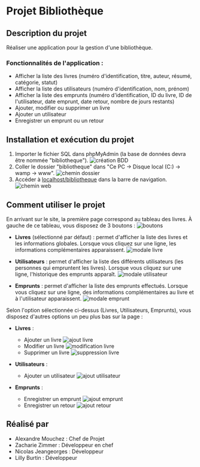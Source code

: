 # Projet Bibliothèque

## Description du projet

Réaliser une application pour la gestion d'une bibliothèque.

### Fonctionnalités de l'application :

- Afficher la liste des livres (numéro d'identification, titre, auteur, résumé, catégorie, statut)
- Afficher la liste des utilisateurs (numéro d'identification, nom, prénom)
- Afficher la liste des emprunts (numéro d'identification, ID du livre, ID de l'utilisateur, date emprunt, date retour, nombre de jours restants)
- Ajouter, modifier ou supprimer un livre
- Ajouter un utilisateur
- Enregistrer un emprunt ou un retour

## Installation et exécution du projet

1. Importer le fichier SQL dans phpMyAdmin (la base de données devra être nommée "bibliotheque").
    ![création BDD](/bdd.png "création BDD")
2. Coller le dossier "bibliotheque" dans "Ce PC -> Disque local (C:) -> wamp -> www".
    ![chemin dossier](/chemin.png "chemin dossier")
3. Accéder à [localhost/bibliotheque](http://localhost/bibliotheque) dans la barre de navigation.
    ![chemin web](/cheminweb.png "chemin web")

## Comment utiliser le projet

En arrivant sur le site, la première page correspond au tableau des livres. À gauche de ce tableau, vous disposez de 3 boutons :
![boutons](/boutons.png "boutons")

- **Livres** (sélectionné par défaut) : permet d'afficher la liste des livres et les informations globales. Lorsque vous cliquez sur une ligne, les informations complémentaires apparaissent.
![modale livre](/modalelivre.png "modale livre")

- **Utilisateurs** : permet d'afficher la liste des différents utilisateurs (les personnes qui empruntent les livres). Lorsque vous cliquez sur une ligne, l'historique des emprunts apparaît.
![modale utilisateur](/modaleutilisateur.png "modale utilisateur")

- **Emprunts** : permet d'afficher la liste des emprunts effectués. Lorsque vous cliquez sur une ligne, des informations complémentaires au livre et à l'utilisateur apparaissent.
![modale emprunt](/modaleemprunt.png "modale emprunt")

Selon l'option sélectionnée ci-dessus (Livres, Utilisateurs, Emprunts), vous disposez d'autres options un peu plus bas sur la page :

- **Livres** :
    - Ajouter un livre 
        ![ajout livre](/ajoutlivre.png "ajout livre")
    - Modifier un livre
        ![modification livre](/modificationlivre.png "modification livre")
    - Supprimer un livre
        ![suppression livre](/supprimerlivre.png "suppression livre")

- **Utilisateurs** :
    - Ajouter un utilisateur
        ![ajout utilisateur](/ajoututilisateur.png "ajout utilisateur")

- **Emprunts** :
    - Enregistrer un emprunt
        ![ajout emprunt](/ajoutemprunt.png "ajout emprunt")
    - Enregistrer un retour
        ![ajout retour](/ajoutretour.png "ajout retour")

## Réalisé par

- Alexandre Mouchez : Chef de Projet
- Zacharie Zimmer : Développeur en chef
- Nicolas Jeangeorges : Développeur
- Lilly Burtin : Développeur
